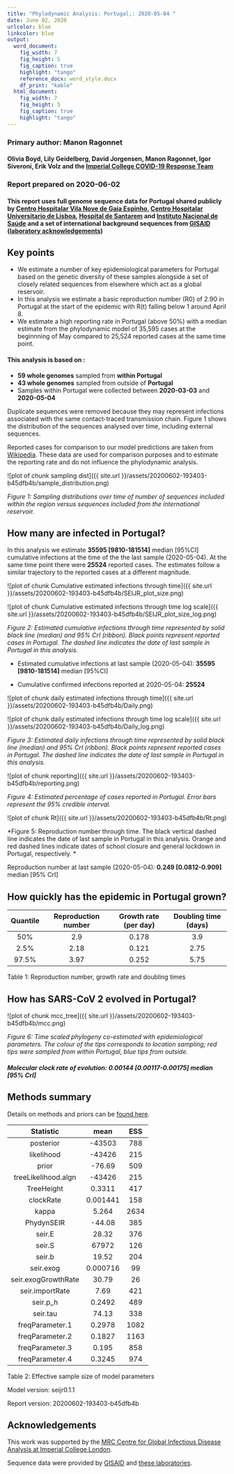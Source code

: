 ```yaml
---
title: "Phylodynamic Analysis: Portugal,: 2020-05-04 "
date: June 02, 2020
urlcolor: blue
linkcolor: blue
output:
  word_document:
    fig_width: 7
    fig_height: 5
    fig_caption: true
    highlight: "tango"
    reference_docx: word_style.docx
    df_print: "kable"
  html_document:
    fig_width: 7
    fig_height: 5
    fig_caption: true
    highlight: "tango"
---
```






### Primary author: Manon Ragonnet

#### Olivia Boyd, Lily Geidelberg, David Jorgensen, Manon Ragonnet, Igor Siveroni, Erik Volz and the [Imperial College COVID-19 Response Team](http://sarscov2phylodynamics.org/about/)

### Report prepared on 2020-06-02
#### This report uses full genome sequence data for Portugal shared publicly by [Centro Hospitalar Vila Nove de Gaia Espinho](https://www.chvng.pt/),  [Centro Hospitalar Universitario de Lisboa](https://www.chvng.pt/),   [Hospital de Santarem](https://www.hds.min-saude.pt/) and [Instituto Nacional de Saúde](http://www2.insa.pt/) and a set of international background sequences from [GISAID](http://www.epicov.org) ([laboratory acknowledgements](http://whoinfectedwhom.org/gisaid_cov2020_acknowledgement_table.xls))


## Key points
* We estimate a number of key epidemiological parameters for Portugal based on the genetic diversity of these samples alongside a set of closely related sequences from elsewhere which act as a global reservoir.
* In this analysis we estimate a basic reproduction number (R0) of 2.90 in Portugal at the start of the epidemic with R(t) falling below 1 around April 8.
* We estimate a high reporting rate in Portugal (above 50%) with a median estimate from the phylodynamic model of 35,595 cases at the beginnning of May compared to 25,524 reported cases at the same time point.





#### This analysis is based on : 
  
* **59 whole genomes** sampled from **within Portugal**
* **43 whole genomes** sampled from outside of **Portugal**
* Samples within Portugal were collected between **2020-03-03** and **2020-05-04**


Duplicate sequences were removed because they may represent infections associated with the same contact-traced transmission chain. Figure 1 shows the distribution of  the sequences analysed over time, including external sequences. 

Reported cases for comparison to our model predictions are taken from [Wikipedia](https://en.wikipedia.org/wiki/COVID-19_pandemic_in_Portugal). These data are used for comparison purposes and to estimate the reporting rate and do not influence the phylodynamic analysis.


![plot of chunk sampling dist]({{ site.url }}/assets/20200602-193403-b45dfb4b/sample_distribution.png)

*Figure 1: Sampling distributions over time of number of sequences included within the region versus sequences included from the international reservoir.*


## How many are infected in Portugal?
In this  analysis we estimate **35595 [9810-181514]** median [95%CI] cumulative infections at the time of the the last sample (2020-05-04). At the same time point there were **25524** reported cases. The estimates follow a similar trajectory to the reported cases at a different magnitude. 



![plot of chunk Cumulative estimated infections through time]({{ site.url }}/assets/20200602-193403-b45dfb4b/SEIJR_plot_size.png)


![plot of chunk Cumulative estimated infections through time log scale]({{ site.url }}/assets/20200602-193403-b45dfb4b/SEIJR_plot_size_log.png)


*Figure 2: Estimated cumulative infections through time represented by solid black line (median) and 95% CrI (ribbon). Black points represent reported cases in Portugal. The dashed line indicates the date of last sample in Portugal in this analysis.*


* Estimated cumulative infections at last sample (2020-05-04): **35595 [9810-181514]** median [95%CI]

* Cumulative confirmed infections reported at 2020-05-04: **25524**  

<!-- * Cumulative number of active infections at 2020-05-04:   -->



![plot of chunk daily estimated infections through time]({{ site.url }}/assets/20200602-193403-b45dfb4b/Daily.png)


![plot of chunk daily estimated infections through time log scale]({{ site.url }}/assets/20200602-193403-b45dfb4b/Daily_log.png)


*Figure 3: Estimated daily  infections through time represented by solid black line (median) and 95% CrI (ribbon). Black points represent reported cases in Portugal. The dashed line indicates the date of last sample in Portugal in this analysis.*


![plot of chunk reporting]({{ site.url }}/assets/20200602-193403-b45dfb4b/reporting.png)

*Figure 4: Estimated percentage of cases reported in Portugal. Error bars represent the 95% credible interval.*



![plot of chunk Rt]({{ site.url }}/assets/20200602-193403-b45dfb4b/Rt.png)

*Figure 5: Reproduction number through time. The black vertical dashed line indicates the date of last sample in Portugal in this analysis. Orange and red dashed lines indicate dates of school closure and general lockdown in Portugal, respectively. *

Reproduction number at last sample (2020-05-04): **0.249 [0.0812-0.909]** median [95% CrI]


## How quickly has the epidemic in Portugal grown?





| Quantile | Reproduction number | Growth rate (per day) | Doubling time (days) |
|:--------:|:-------------------:|:---------------------:|:--------------------:|
|   50%    |         2.9         |         0.178         |         3.9          |
|   2.5%   |        2.18         |         0.121         |         2.75         |
|  97.5%   |        3.97         |         0.252         |         5.75         |

Table 1: Reproduction number, growth rate and doubling times






## How has SARS-CoV 2 evolved in Portugal?




![plot of chunk mcc_tree]({{ site.url }}/assets/20200602-193403-b45dfb4b/mcc.png)

*Figure 6: Time scaled phylogeny co-estimated with epidemiological parameters. The colour of the tips corresponds to location sampling; red tips were sampled from within Portugal, blue tips from outside.*




##### Molecular clock rate of evolution: **0.00144 [0.00117-0.00175]** median [95% CrI]  






## Methods summary



Details on methods and priors can be [found here](http://whoinfectedwhom.org/seijr0.1.0_methods.pdf).







|      Statistic      |   mean   | ESS  |
|:-------------------:|:--------:|:----:|
|      posterior      |  -43503  | 788  |
|     likelihood      |  -43426  | 215  |
|        prior        |  -76.69  | 509  |
| treeLikelihood.algn |  -43426  | 215  |
|     TreeHeight      |  0.3311  | 417  |
|      clockRate      | 0.001441 | 158  |
|        kappa        |  5.264   | 2634 |
|     PhydynSEIR      |  -44.08  | 385  |
|       seir.E        |  28.32   | 376  |
|       seir.S        |  67972   | 126  |
|       seir.b        |  19.52   | 204  |
|      seir.exog      | 0.000716 |  99  |
| seir.exogGrowthRate |  30.79   |  26  |
|   seir.importRate   |   7.69   | 421  |
|      seir.p_h       |  0.2492  | 489  |
|      seir.tau       |  74.13   | 338  |
|   freqParameter.1   |  0.2978  | 1082 |
|   freqParameter.2   |  0.1827  | 1163 |
|   freqParameter.3   |  0.195   | 858  |
|   freqParameter.4   |  0.3245  | 974  |

Table 2: Effective sample size of model parameters



Model version: seijr0.1.1

Report version: 20200602-193403-b45dfb4b


## Acknowledgements

This work was supported by the [MRC Centre for Global Infectious Disease Analysis at Imperial College London](https://www.imperial.ac.uk/mrc-global-infectious-disease-analysis).

Sequence data were provided by [GISAID](http://www.epicov.org) and [these laboratories](http://whoinfectedwhom.org/gisaid_cov2020_acknowledgement_table.xls).


